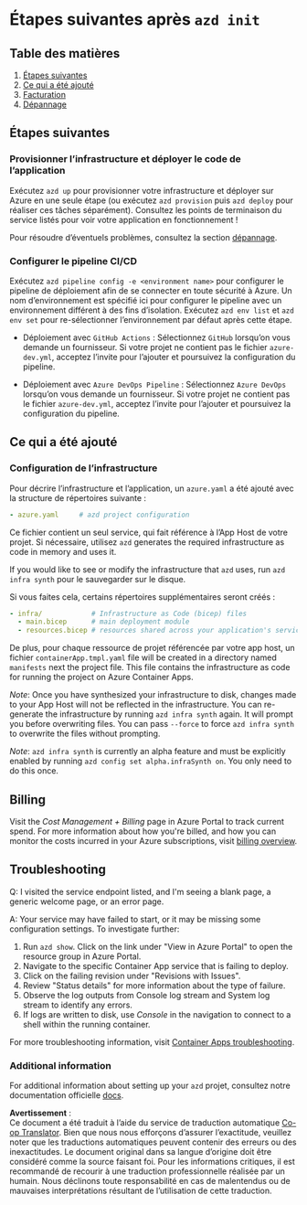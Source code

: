 <!--
CO_OP_TRANSLATOR_METADATA:
{
  "original_hash": "be745fda2aef9ee7ea772119fc6cdcf7",
  "translation_date": "2025-05-16T15:41:53+00:00",
  "source_file": "04-PracticalImplementation/samples/csharp/src/next-steps.md",
  "language_code": "fr"
}
-->
# Étapes suivantes après `azd init`

## Table des matières

1. [Étapes suivantes](../../../../../../04-PracticalImplementation/samples/csharp/src)
2. [Ce qui a été ajouté](../../../../../../04-PracticalImplementation/samples/csharp/src)
3. [Facturation](../../../../../../04-PracticalImplementation/samples/csharp/src)
4. [Dépannage](../../../../../../04-PracticalImplementation/samples/csharp/src)

## Étapes suivantes

### Provisionner l’infrastructure et déployer le code de l’application

Exécutez `azd up` pour provisionner votre infrastructure et déployer sur Azure en une seule étape (ou exécutez `azd provision` puis `azd deploy` pour réaliser ces tâches séparément). Consultez les points de terminaison du service listés pour voir votre application en fonctionnement !

Pour résoudre d’éventuels problèmes, consultez la section [dépannage](../../../../../../04-PracticalImplementation/samples/csharp/src).

### Configurer le pipeline CI/CD

Exécutez `azd pipeline config -e <environment name>` pour configurer le pipeline de déploiement afin de se connecter en toute sécurité à Azure. Un nom d’environnement est spécifié ici pour configurer le pipeline avec un environnement différent à des fins d’isolation. Exécutez `azd env list` et `azd env set` pour re-sélectionner l’environnement par défaut après cette étape.

- Déploiement avec `GitHub Actions` : Sélectionnez `GitHub` lorsqu’on vous demande un fournisseur. Si votre projet ne contient pas le fichier `azure-dev.yml`, acceptez l’invite pour l’ajouter et poursuivez la configuration du pipeline.

- Déploiement avec `Azure DevOps Pipeline` : Sélectionnez `Azure DevOps` lorsqu’on vous demande un fournisseur. Si votre projet ne contient pas le fichier `azure-dev.yml`, acceptez l’invite pour l’ajouter et poursuivez la configuration du pipeline.

## Ce qui a été ajouté

### Configuration de l’infrastructure

Pour décrire l’infrastructure et l’application, un `azure.yaml` a été ajouté avec la structure de répertoires suivante :

```yaml
- azure.yaml     # azd project configuration
```

Ce fichier contient un seul service, qui fait référence à l’App Host de votre projet. Si nécessaire, utilisez `azd` generates the required infrastructure as code in memory and uses it.

If you would like to see or modify the infrastructure that `azd` uses, run `azd infra synth` pour le sauvegarder sur le disque.

Si vous faites cela, certains répertoires supplémentaires seront créés :

```yaml
- infra/            # Infrastructure as Code (bicep) files
  - main.bicep      # main deployment module
  - resources.bicep # resources shared across your application's services
```

De plus, pour chaque ressource de projet référencée par votre app host, un fichier `containerApp.tmpl.yaml` file will be created in a directory named `manifests` next the project file. This file contains the infrastructure as code for running the project on Azure Container Apps.

*Note*: Once you have synthesized your infrastructure to disk, changes made to your App Host will not be reflected in the infrastructure. You can re-generate the infrastructure by running `azd infra synth` again. It will prompt you before overwriting files. You can pass `--force` to force `azd infra synth` to overwrite the files without prompting.

*Note*: `azd infra synth` is currently an alpha feature and must be explicitly enabled by running `azd config set alpha.infraSynth on`. You only need to do this once.

## Billing

Visit the *Cost Management + Billing* page in Azure Portal to track current spend. For more information about how you're billed, and how you can monitor the costs incurred in your Azure subscriptions, visit [billing overview](https://learn.microsoft.com/azure/developer/intro/azure-developer-billing).

## Troubleshooting

Q: I visited the service endpoint listed, and I'm seeing a blank page, a generic welcome page, or an error page.

A: Your service may have failed to start, or it may be missing some configuration settings. To investigate further:

1. Run `azd show`. Click on the link under "View in Azure Portal" to open the resource group in Azure Portal.
2. Navigate to the specific Container App service that is failing to deploy.
3. Click on the failing revision under "Revisions with Issues".
4. Review "Status details" for more information about the type of failure.
5. Observe the log outputs from Console log stream and System log stream to identify any errors.
6. If logs are written to disk, use *Console* in the navigation to connect to a shell within the running container.

For more troubleshooting information, visit [Container Apps troubleshooting](https://learn.microsoft.com/azure/container-apps/troubleshooting). 

### Additional information

For additional information about setting up your `azd` projet, consultez notre documentation officielle [docs](https://learn.microsoft.com/azure/developer/azure-developer-cli/make-azd-compatible?pivots=azd-convert).

**Avertissement** :  
Ce document a été traduit à l’aide du service de traduction automatique [Co-op Translator](https://github.com/Azure/co-op-translator). Bien que nous nous efforçons d’assurer l’exactitude, veuillez noter que les traductions automatiques peuvent contenir des erreurs ou des inexactitudes. Le document original dans sa langue d’origine doit être considéré comme la source faisant foi. Pour les informations critiques, il est recommandé de recourir à une traduction professionnelle réalisée par un humain. Nous déclinons toute responsabilité en cas de malentendus ou de mauvaises interprétations résultant de l’utilisation de cette traduction.